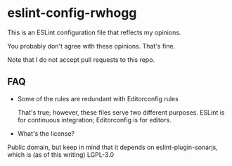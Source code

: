 # eslint-config-rwhogg

This is an ESLint configuration file that reflects my opinions.

You probably don't agree with these opinions. That's fine.

Note that I do not accept pull requests to this repo.

FAQ
---

* Some of the rules are redundant with Editorconfig rules

  That's true; however, these files serve two different purposes. ESLint is for continuous integration;
  Editorconfig is for editors.

* What's the license?

Public domain, but keep in mind that it depends on eslint-plugin-sonarjs, which is (as of this writing) LGPL-3.0
